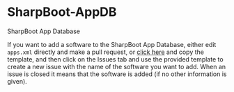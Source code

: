 # SharpBoot-AppDB
SharpBoot App Database


If you want to add a software to the SharpBoot App Database, either edit `apps.xml` directly and make a pull request, or [click here](TEMPLATE.md) and copy the template, and then click on the Issues tab and use the provided template to create a new issue with the name of the software you want to add. When an issue is closed it means that the software is added (if no other information is given).
